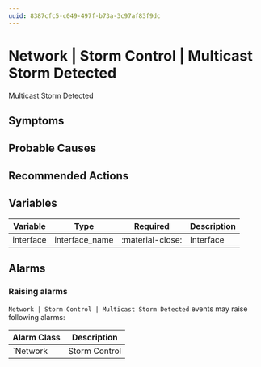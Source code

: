 ```yaml
---
uuid: 8387cfc5-c049-497f-b73a-3c97af83f9dc
---
```

# Network | Storm Control | Multicast Storm Detected

Multicast Storm Detected

## Symptoms

## Probable Causes

## Recommended Actions

## Variables

Variable | Type | Required | Description
--- | --- | --- | ---
interface | interface_name | :material-close: | Interface

## Alarms

### Raising alarms

`Network | Storm Control | Multicast Storm Detected` events may raise following alarms:

Alarm Class | Description
--- | ---
`Network | Storm Control | Multicast Storm Detected` | dispose
